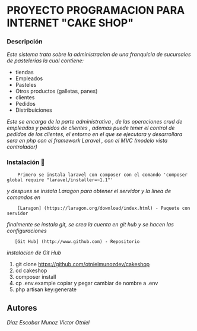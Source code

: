 # PROYECTO PROGRAMACION PARA INTERNET "CAKE SHOP"


### Descripción 
_Este sistema trata sobre la administracion de una franquicia de sucursales de pastelerias la cual contiene:_

- tiendas
- Empleados
- Pasteles
- Otros productos (galletas, panes)
- clientes
- Pedidos
- Distribuiciones

_Este se encarga de la parte administrativa , de las operaciones crud de empleados y pedidos de clientes , ademas puede tener el control de pedidos de los clientes, el entorno en el que se ejecutara y desarrollara sera en php con el framework Laravel , con el MVC (modelo vista controlador)_

### Instalación 🔧
```
    Primero se instala laravel con composer con el comando 'composer global require "laravel/installer=~1.1"'
```
_y despues  se instala Laragon para obtener el servidor y la linea de comandos en_

```
    [Laragon] (https://laragon.org/download/index.html) - Paquete con servidor
```

_finalmente se instala git, se crea la cuenta en git hub y se hacen las configuraciones_

```
   [Git Hub] (http://www.github.com) - Repositorio
```
   _instalacion de Git Hub_
   1. git clone https://github.com/otnielmunozdev/cakeshop 
   2. cd cakeshop 
   3. composer install
   4. cp .env.example copiar y pegar cambiar de nombre a .env
   5. php artisan key:generate
    

## Autores 
_Diaz Escobar Munoz Victor Otniel_
